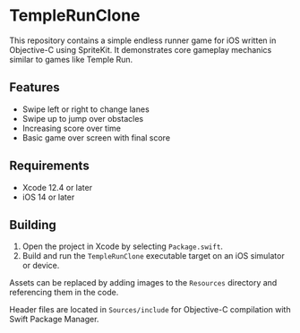 # TempleRunClone

This repository contains a simple endless runner game for iOS written in Objective-C using SpriteKit. It demonstrates core gameplay mechanics similar to games like Temple Run.

## Features

- Swipe left or right to change lanes
- Swipe up to jump over obstacles
- Increasing score over time
- Basic game over screen with final score

## Requirements

- Xcode 12.4 or later
- iOS 14 or later

## Building

1. Open the project in Xcode by selecting `Package.swift`.
2. Build and run the `TempleRunClone` executable target on an iOS simulator or device.

Assets can be replaced by adding images to the `Resources` directory and referencing them in the code.

Header files are located in `Sources/include` for Objective-C compilation with Swift Package Manager.
